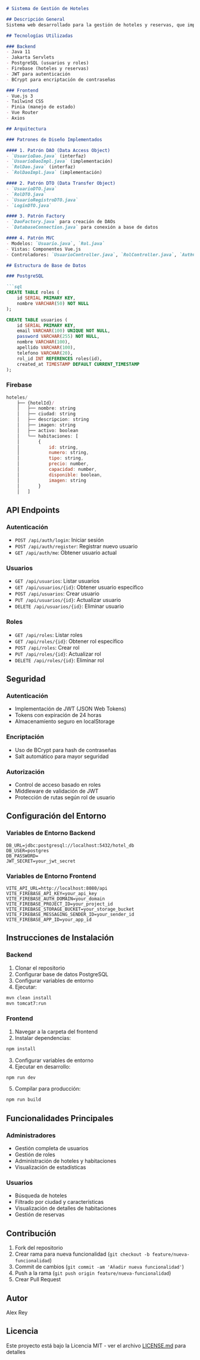 ```markdown
# Sistema de Gestión de Hoteles

## Descripción General
Sistema web desarrollado para la gestión de hoteles y reservas, que implementa autenticación de usuarios con diferentes roles. El sistema permite administrar hoteles, habitaciones y reservas, con una interfaz intuitiva tanto para administradores como para usuarios finales.

## Tecnologías Utilizadas

### Backend
- Java 11
- Jakarta Servlets
- PostgreSQL (usuarios y roles)
- Firebase (hoteles y reservas)
- JWT para autenticación
- BCrypt para encriptación de contraseñas

### Frontend
- Vue.js 3
- Tailwind CSS
- Pinia (manejo de estado)
- Vue Router
- Axios

## Arquitectura

### Patrones de Diseño Implementados

#### 1. Patrón DAO (Data Access Object)
- `UsuarioDao.java` (interfaz)
- `UsuarioDaoImpl.java` (implementación)
- `RolDao.java` (interfaz)
- `RolDaoImpl.java` (implementación)

#### 2. Patrón DTO (Data Transfer Object)
- `UsuarioDTO.java`
- `RolDTO.java`
- `UsuarioRegistroDTO.java`
- `LoginDTO.java`

#### 3. Patrón Factory
- `DaoFactory.java` para creación de DAOs
- `DatabaseConnection.java` para conexión a base de datos

#### 4. Patrón MVC
- Modelos: `Usuario.java`, `Rol.java`
- Vistas: Componentes Vue.js
- Controladores: `UsuarioController.java`, `RolController.java`, `AuthController.java`

## Estructura de Base de Datos

### PostgreSQL

```sql
CREATE TABLE roles (
    id SERIAL PRIMARY KEY,
    nombre VARCHAR(50) NOT NULL
);

CREATE TABLE usuarios (
    id SERIAL PRIMARY KEY,
    email VARCHAR(100) UNIQUE NOT NULL,
    password VARCHAR(255) NOT NULL,
    nombre VARCHAR(100),
    apellido VARCHAR(100),
    telefono VARCHAR(20),
    rol_id INT REFERENCES roles(id),
    created_at TIMESTAMP DEFAULT CURRENT_TIMESTAMP
);
```

### Firebase

```javascript
hoteles/
    ├── {hotelId}/
    │   ├── nombre: string
    │   ├── ciudad: string
    │   ├── descripcion: string
    │   ├── imagen: string
    │   ├── activo: boolean
    │   └── habitaciones: [
    │       {
    │           id: string,
    │           numero: string,
    │           tipo: string,
    │           precio: number,
    │           capacidad: number,
    │           disponible: boolean,
    │           imagen: string
    │       }
    │   ]
```

## API Endpoints

### Autenticación
- `POST /api/auth/login`: Iniciar sesión
- `POST /api/auth/register`: Registrar nuevo usuario
- `GET /api/auth/me`: Obtener usuario actual

### Usuarios
- `GET /api/usuarios`: Listar usuarios
- `GET /api/usuarios/{id}`: Obtener usuario específico
- `POST /api/usuarios`: Crear usuario
- `PUT /api/usuarios/{id}`: Actualizar usuario
- `DELETE /api/usuarios/{id}`: Eliminar usuario

### Roles
- `GET /api/roles`: Listar roles
- `GET /api/roles/{id}`: Obtener rol específico
- `POST /api/roles`: Crear rol
- `PUT /api/roles/{id}`: Actualizar rol
- `DELETE /api/roles/{id}`: Eliminar rol

## Seguridad

### Autenticación
- Implementación de JWT (JSON Web Tokens)
- Tokens con expiración de 24 horas
- Almacenamiento seguro en localStorage

### Encriptación
- Uso de BCrypt para hash de contraseñas
- Salt automático para mayor seguridad

### Autorización
- Control de acceso basado en roles
- Middleware de validación de JWT
- Protección de rutas según rol de usuario

## Configuración del Entorno

### Variables de Entorno Backend
```env
DB_URL=jdbc:postgresql://localhost:5432/hotel_db
DB_USER=postgres
DB_PASSWORD=
JWT_SECRET=your_jwt_secret
```

### Variables de Entorno Frontend
```env
VITE_API_URL=http://localhost:8080/api
VITE_FIREBASE_API_KEY=your_api_key
VITE_FIREBASE_AUTH_DOMAIN=your_domain
VITE_FIREBASE_PROJECT_ID=your_project_id
VITE_FIREBASE_STORAGE_BUCKET=your_storage_bucket
VITE_FIREBASE_MESSAGING_SENDER_ID=your_sender_id
VITE_FIREBASE_APP_ID=your_app_id
```

## Instrucciones de Instalación

### Backend
1. Clonar el repositorio
2. Configurar base de datos PostgreSQL
3. Configurar variables de entorno
4. Ejecutar:
```bash
mvn clean install
mvn tomcat7:run
```

### Frontend
1. Navegar a la carpeta del frontend
2. Instalar dependencias:
```bash
npm install
```
3. Configurar variables de entorno
4. Ejecutar en desarrollo:
```bash
npm run dev
```
5. Compilar para producción:
```bash
npm run build
```

## Funcionalidades Principales

### Administradores
- Gestión completa de usuarios
- Gestión de roles
- Administración de hoteles y habitaciones
- Visualización de estadísticas

### Usuarios
- Búsqueda de hoteles
- Filtrado por ciudad y características
- Visualización de detalles de habitaciones
- Gestión de reservas

## Contribución
1. Fork del repositorio
2. Crear rama para nueva funcionalidad (`git checkout -b feature/nueva-funcionalidad`)
3. Commit de cambios (`git commit -am 'Añadir nueva funcionalidad'`)
4. Push a la rama (`git push origin feature/nueva-funcionalidad`)
5. Crear Pull Request

## Autor
Alex Rey

## Licencia
Este proyecto está bajo la Licencia MIT - ver el archivo [LICENSE.md](LICENSE.md) para detalles
```